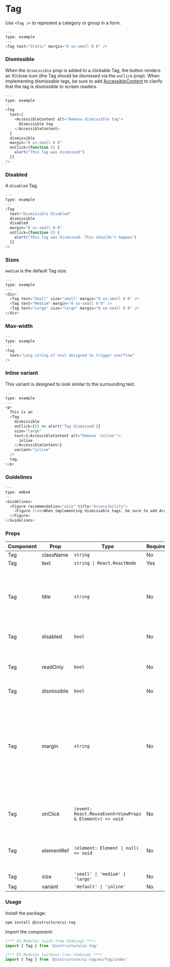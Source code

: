 # Tag


Use `<Tag />` to represent a category or group in a form.

```js
---
type: example
---
<Tag text="Static" margin="0 xx-small 0 0" />
```

### Dismissible

When the `dismissible` prop is added to a clickable Tag, the button
renders an X/close icon (the Tag should be dismissed via the `onClick`
prop). When implementing dismissable tags, be sure to add [AccessibleContent](#AccessibleContent) to clarify that the tag is dismissible to screen readers.

```js
---
type: example
---
<Tag
  text={
    <AccessibleContent alt="Remove dismissible tag">
      Dismissible tag
    </AccessibleContent>
  }
  dismissible
  margin="0 xx-small 0 0"
  onClick={function () {
    alert("This Tag was dismissed")
  }}
/>
```

### Disabled

A `disabled` Tag.

```js
---
type: example
---
<Tag
  text="Dismissible Disabled"
  dismissible
  disabled
  margin="0 xx-small 0 0"
  onClick={function () {
    alert("This Tag was dismissed. This shouldn't happen")
  }}
/>
```

### Sizes

`medium` is the default Tag size.

```js
---
type: example
---
<div>
  <Tag text="Small" size="small" margin="0 xx-small 0 0" />
  <Tag text="Medium" margin="0 xx-small 0 0" />
  <Tag text="Large" size="large" margin="0 xx-small 0 0" />
</div>
```

### Max-width

```js
---
type: example
---
<Tag
  text="Long string of text designed to trigger overflow"
/>
```

### Inline variant

This variant is designed to look similar to the surrounding text.

```js
---
type: example
---
<p>
  This is an
  <Tag
    dismissible
    onClick={() => alert('Tag dismissed')}
    size="large"
    text={<AccessibleContent alt="Remove 'inline'">
      inline
    </AccessibleContent>}
    variant="inline"
  />
  tag.
</p>
```

### Guidelines

```js
---
type: embed
---
<Guidelines>
  <Figure recommendation="a11y" title="Accessibility">
    <Figure.Item>When implementing dismissable tags, be sure to add AccessibleContent to clarify that the tag is dismissible to screen readers</Figure.Item>
  </Figure>
</Guidelines>
```


### Props

| Component | Prop | Type | Required | Default | Description |
|-----------|------|------|----------|---------|-------------|
| Tag | className | `string` | No | - |  |
| Tag | text | `string \| React.ReactNode` | Yes | - |  |
| Tag | title | `string` | No | - | @deprecated since version 10 Use of the title attribute is highly problematic due to accessibility concerns |
| Tag | disabled | `bool` | No | `false` | Whether or not to disable the tag |
| Tag | readOnly | `bool` | No | `false` | Works just like disabled but keeps the same styles as if it were active |
| Tag | dismissible | `bool` | No | `false` |  |
| Tag | margin | `string` | No | - | Valid values are `0`, `none`, `auto`, `xxxx-small`, `xx-small`, `x-small`, `small`, `medium`, `large`, `x-large`, `xx-large`. Apply these values via familiar CSS-like shorthand. For example: `margin="small auto large"`. |
| Tag | onClick | `(event: React.MouseEvent<ViewProps & Element>) => void` | No | - | If you add an onClick prop, Tag renders as a clickable button |
| Tag | elementRef | `(element: Element \| null) => void` | No | - | Provides a reference to the underlying html root element |
| Tag | size | `'small' \| 'medium' \| 'large'` | No | `'medium'` |  |
| Tag | variant | `'default' \| 'inline'` | No | `'default'` |  |

### Usage

Install the package:

```shell
npm install @instructure/ui-tag
```

Import the component:

```javascript
/*** ES Modules (with tree shaking) ***/
import { Tag } from '@instructure/ui-tag'

/*** ES Modules (without tree shaking) ***/
import { Tag } from '@instructure/ui-tag/es/Tag/index'
```

